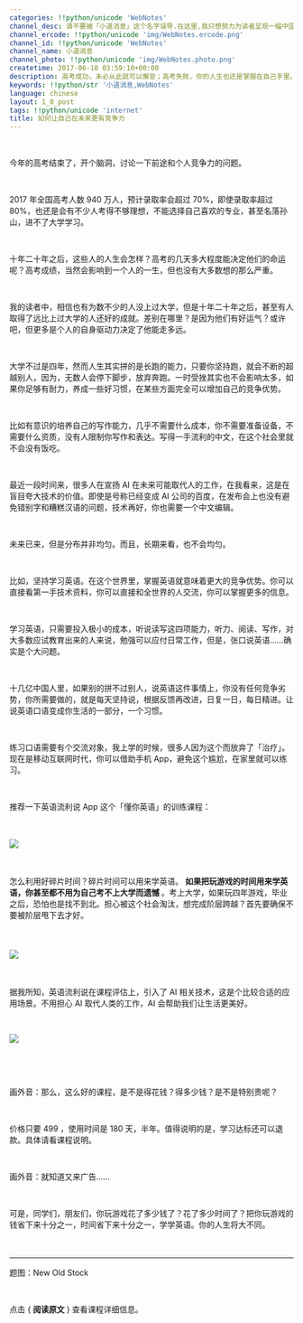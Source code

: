 ```yaml
---
categories: !!python/unicode 'WebNotes'
channel_desc: 请不要被「小道消息」这个名字误导.在这里,我只想努力为读者呈现一幅中国互联网的清明上河图.
channel_ercode: !!python/unicode 'img/WebNotes.ercode.png'
channel_id: !!python/unicode 'WebNotes'
channel_name: 小道消息
channel_photo: !!python/unicode 'img/WebNotes.photo.png'
createtime: 2017-06-10 03:59:10+00:00
description: 高考成功，未必从此就可以懈怠；高考失败，你的人生也还是掌握在自己手里。
keywords: !!python/str '小道消息,WebNotes'
language: chinese
layout: 1_0_post
tags: !!python/unicode 'internet'
title: 如何让自己在未来更有竞争力
---
```

<div class="rich_media_content" id="js_content">
<p>
<br/>
</p>
<p>
         今年的高考结束了，开个脑洞，讨论一下前途和个人竞争力的问题。
        </p>
<p>
<br/>
</p>
<p>
         2017 年全国高考人数 940 万人，预计录取率会超过 70%，即使录取率超过 80%，也还是会有不少人考得不够理想，不能选择自己喜欢的专业，甚至名落孙山，进不了大学学习。
         <br/>
</p>
<p>
<br/>
</p>
<p>
         十年二十年之后，这些人的人生会怎样？高考的几天多大程度能决定他们的命运呢？高考成绩，当然会影响到一个人的一生，但也没有大多数想的那么严重。
        </p>
<p>
<br/>
</p>
<p>
         我的读者中，相信也有为数不少的人没上过大学，但是十年二十年之后，甚至有人取得了远比上过大学的人还好的成就。差别在哪里？是因为他们有好运气？或许吧，但更多是个人的自身驱动力决定了他能走多远。
        </p>
<p>
<br/>
</p>
<p>
         大学不过是四年，然而人生其实拼的是长跑的能力，只要你坚持跑，就会不断的超越别人，因为，无数人会停下脚步，放弃奔跑。一时受挫其实也不会影响太多，如果你足够有耐力，养成一些好习惯，在某些方面完全可以增加自己的竞争优势。
        </p>
<p>
<br/>
</p>
<p>
         比如有意识的培养自己的写作能力，几乎不需要什么成本，你不需要准备设备，不需要什么资质，没有人限制你写作和表达。写得一手流利的中文，在这个社会里就不会没有饭吃。
        </p>
<p>
<br/>
</p>
<p>
         最近一段时间来，很多人在宣扬 AI 在未来可能取代人的工作，在我看来，这是在盲目夸大技术的价值。即使是号称已经变成 AI 公司的百度，在发布会上也没有避免错别字和糟糕汉语的问题，技术再好，你也需要一个中文编辑。
        </p>
<p>
<br/>
</p>
<p>
         未来已来，但是分布并非均匀。而且，长期来看，也不会均匀。
        </p>
<p>
<br/>
</p>
<p>
         比如，坚持学习英语。在这个世界里，掌握英语就意味着更大的竞争优势。你可以直接看第一手技术资料，你可以直接和全世界的人交流，你可以掌握更多的信息。
        </p>
<p>
<br/>
</p>
<p>
         学习英语，只需要投入极小的成本，听说读写这四项能力，听力、阅读、写作，对大多数应试教育出来的人来说，勉强可以应付日常工作，但是，张口说英语……确实是个大问题。
        </p>
<p>
<br/>
</p>
<p>
         十几亿中国人里，如果别的拼不过别人，说英语这件事情上，你没有任何竞争劣势，你所需要做的，就是每天坚持说，根据反馈再改进，日复一日，每日精进。让说英语口语变成你生活的一部分，一个习惯。
        </p>
<p>
<br/>
</p>
<p>
         练习口语需要有个交流对象，我上学的时候，很多人因为这个而放弃了「治疗」。现在是移动互联网时代，你可以借助手机 App，避免这个尴尬，在家里就可以练习。
        </p>
<p>
<br/>
</p>
<p>
         推荐一下英语流利说 App 这个「懂你英语」的训练课程：
        </p>
<p>
<span style="color: rgb(62, 62, 62); font-size: 16px; font-variant-ligatures: normal; orphans: 2;  widows: 2; background-color: rgb(255, 255, 255);">
<br/>
</span>
</p>
<p>
<span style="color: rgb(62, 62, 62); font-size: 16px; font-variant-ligatures: normal; orphans: 2;  widows: 2; background-color: rgb(255, 255, 255);">
</span>
</p>
<p>
<img data-ratio="1.6093333333333333" data-s="300,640" data-src="" data-type="png" data-w="750" src="{{ '/img/ow5rEn8QGlFwHy8DicRRdUFzY9TPrfmyyicDgFtXYZiaB2XWjQLswkMevz3zzXcfmQibyI1ReUib4SXroiapc5ZhDxoA.png' | prepend: site.img | replace: '//','/' }}"/>
</p>
<p>
<span style="color: rgb(62, 62, 62); font-size: 16px; font-variant-ligatures: normal; orphans: 2;  widows: 2; background-color: rgb(255, 255, 255);">
<br/>
</span>
</p>
<p>
         怎么利用好碎片时间？碎片时间可以用来学英语。
         <strong>
          如果把玩游戏的时间用来学英语，你甚至都不用为自己考不上大学而遗憾
         </strong>
         。考上大学，如果玩四年游戏，毕业之后，恐怕也是找不到北。担心被这个社会淘汰，想完成阶层跨越？首先要确保不要被阶层甩下去才好。
        </p>
<p style="max-width: 100%; min-height: 1em; color: rgb(62, 62, 62); font-size: 16px; font-variant-ligatures: normal; orphans: 2; white-space: normal; widows: 2; background-color: rgb(255, 255, 255); box-sizing: border-box !important; word-wrap: break-word !important;">
<br/>
</p>
<p>
<img data-ratio="1.7827298050139275" data-s="300,640" data-src="" data-type="jpeg" data-w="718" src="{{ '/img/ow5rEn8QGlFwHy8DicRRdUFzY9TPrfmyyBVJHSOXNr7EGoYkxBDGKgWkJEyYyKECUQrfyJ6aJsTqV4k6niaPNJxQ.jpeg' | prepend: site.img | replace: '//','/' }}"/>
</p>
<p>
<span style="color: rgb(62, 62, 62); font-size: 16px; font-variant-ligatures: normal; orphans: 2;  widows: 2; background-color: rgb(255, 255, 255);">
<br/>
</span>
</p>
<p>
         据我所知，英语流利说在课程评估上，引入了 AI 相关技术，这是个比较合适的应用场景。不用担心 AI 取代人类的工作，AI 会帮助我们让生活更美好。
        </p>
<p style="orphans: 2; widows: 2; ">
<span style="color:#3e3e3e">
<span style="background-color: rgb(255, 255, 255);">
<br/>
</span>
</span>
</p>
<p style="orphans: 2; widows: 2; ">
<span style="color:#3e3e3e">
<span style="background-color: rgb(255, 255, 255);">
</span>
</span>
</p>
<p>
<img data-ratio="1" data-s="300,640" data-src="" data-type="png" data-w="750" src="{{ '/img/ow5rEn8QGlFwHy8DicRRdUFzY9TPrfmyyYFeqWs9JT1Pd4e7j5SopCUnT9FC70JswribCSpdVOemVjVub3iczaw2Q.png' | prepend: site.img | replace: '//','/' }}"/>
</p>
<p style="orphans: 2; widows: 2; ">
<span style="color:#3e3e3e">
<span style="background-color: rgb(255, 255, 255);">
</span>
</span>
<br/>
</p>
<p>
<br/>
</p>
<p>
         画外音：那么，这么好的课程，是不是得花钱？得多少钱？是不是特别贵呢？
        </p>
<p>
<br style="max-width: 100%; box-sizing: border-box !important; word-wrap: break-word !important;"/>
</p>
<p>
         价格只要 499 ，使用时间是 180 天，半年。值得说明的是，学习达标还可以退款。具体请看课程说明。
        </p>
<p>
<br/>
</p>
<p>
         画外音：就知道又来广告……
        </p>
<p>
<br/>
</p>
<p>
         可是，同学们，朋友们，你玩游戏花了多少钱了？花了多少时间了？把你玩游戏的钱省下来十分之一，时间省下来十分之一，学学英语。你的人生将大不同。
        </p>
<p style="orphans: 2; widows: 2; ">
<span style="color:#3e3e3e">
<span style="background-color: rgb(255, 255, 255);">
<br/>
</span>
</span>
</p>
<hr style="font-family: Lato, Helvetica, Arial, freesans, clean, sans-serif; border-right-width: 0px; border-bottom-width: 0px; border-left-width: 0px; border-top-style: solid; border-top-color: rgb(234, 234, 234); height: 1px; margin-top: 1em; margin-bottom: 1em; color: rgb(51, 51, 51); font-size: 15px; white-space: normal;"/>
<p>
         题图：New Old Stock
        </p>
<p>
<br/>
</p>
<p>
         点击 {
         <strong>
          阅读原文
         </strong>
         } 查看课程详细信息。
        </p>
</div>